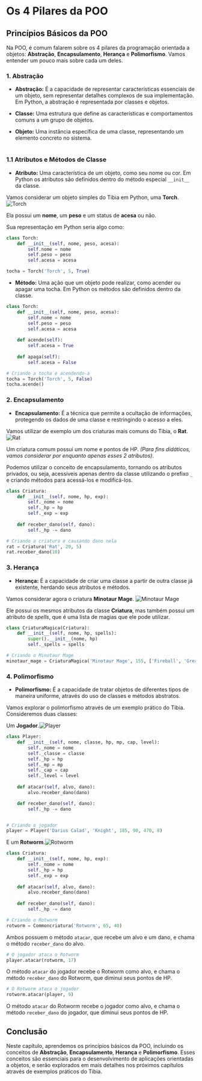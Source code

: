 # Os 4 Pilares da POO

## Princípios Básicos da POO

Na POO, é comum falarem sobre os 4 pilares da programação orientada a objetos: **Abstração**, **Encapsulamento**, **Herança** e **Polimorfismo**. Vamos entender um pouco mais sobre cada um deles.

### 1. Abstração
- **Abstração:** É a capacidade de representar características essenciais de um objeto, sem representar detalhes complexos de sua implementação. Em Python, a abstração é representada por classes e objetos.

- **Classe:** Uma estrutura que define as características e comportamentos comuns a um grupo de objetos.
- **Objeto:** Uma instância específica de uma classe, representando um elemento concreto no sistema.
#
### 1.1 Atributos e Métodos de Classe
- **Atributo:** Uma característica de um objeto, como seu nome ou cor. Em Python os atributos são definidos dentro do método especial `__init__` da classe.

Vamos considerar um objeto simples do Tibia em Python, uma **Torch**. ![Torch](https://www.tibiawiki.com.br/images/9/90/Torch.gif)


 Ela possui um **nome**, um **peso** e um status de **acesa** ou não.

Sua representação em Python seria algo como:

```python
class Torch:
    def __init__(self, nome, peso, acesa):
        self.nome = nome
        self.peso = peso
        self.acesa = acesa

tocha = Torch('Torch', 5, True)
```

- **Método:** Uma ação que um objeto pode realizar, como acender ou apagar uma tocha. Em Python os métodos são definidos dentro da classe.

```python
class Torch:
    def __init__(self, nome, peso, acesa):
        self.nome = nome
        self.peso = peso
        self.acesa = acesa
    
    def acende(self):
        self.acesa = True
    
    def apaga(self):
        self.acesa = False

# Criando a tocha e acendendo-a
tocha = Torch('Torch', 5, False)
tocha.acende()
```

### 2. Encapsulamento
- **Encapsulamento:** É a técnica que permite a ocultação de informações, protegendo os dados de uma classe e restringindo o acesso a eles.

Vamos utilizar de exemplo um dos criaturas mais comuns do Tibia, o **Rat**. ![Rat](https://www.tibiawiki.com.br/images/a/af/Rat.gif) 

Um criatura comum possui um nome e pontos de HP. _(Para fins didáticos, vamos considerar por enquanto apenas esses 2 atributos)_.



Podemos utilizar o conceito de encapsulamento, tornando os atributos privados, ou seja, acessíveis apenas dentro da classe utilizando o prefixo `_` e criando métodos para acessá-los e modificá-los.

```python
class Criatura:
    def __init__(self, nome, hp, exp):
        self._nome = nome
        self._hp = hp
        self._exp = exp
    
    def receber_dano(self, dano):
        self._hp -= dano

# Criando a criatura e causando dano nela
rat = Criatura('Rat', 20, 5)
rat.receber_dano(10)
```

### 3. Herança
- **Herança:** É a capacidade de criar uma classe a partir de outra classe já existente, herdando seus atributos e métodos.
  
Vamos considerar agora o criatura **Minotaur Mage**. ![Minotaur Mage](https://www.tibiawiki.com.br/images/f/f6/Minotaur_Mage.gif)

Ele possui os mesmos atributos da classe **Criatura**, mas também possui um atributo de _spells_, que é uma lista de magias que ele pode utilizar.

```python
class CriaturaMagica(Criatura):
    def __init__(self, nome, hp, spells):
        super().__init__(nome, hp)
        self._spells = spells

# Criando o Minotaur Mage
minotaur_mage = CriaturaMagica('Minotaur Mage', 155, ['Fireball', 'Great Fireball'])
```

### 4. Polimorfismo
- **Polimorfismo:** É a capacidade de tratar objetos de diferentes tipos de maneira uniforme, através do uso de classes e métodos abstratos. 


Vamos explorar o polimorfismo através de um exemplo prático do Tibia. Consideremos duas classes: 

Um **Jogador**.![Player](https://www.tibiawiki.com.br/images/3/39/Glooth_Bandit.gif) 
```python
class Player:
    def __init__(self, nome, classe, hp, mp, cap, level):
        self._nome = nome
        self._classe = classe
        self._hp = hp
        self._mp = mp
        self._cap = cap
        self._level = level
    
    def atacar(self, alvo, dano):
        alvo.receber_dano(dano)

    def receber_dano(self, dano):
        self._hp -= dano


# Criando o jogador
player = Player('Darius Calad', 'Knight', 185, 90, 470, 8)
```
E um **Rotworm**.![Rotworm](https://www.tibiawiki.com.br/images/b/b9/Rotworm.gif)

```python
class Criatura:
    def __init__(self, nome, hp, exp):
        self._nome = nome
        self._hp = hp
        self._exp = exp
    
    def atacar(self, alvo, dano):
        alvo.receber_dano(dano)
    
    def receber_dano(self, dano):
        self._hp -= dano

# Criando o Rotworm
rotworm = Commoncriatura('Rotworm', 65, 40)
```

Ambos possuem o método `atacar`, que recebe um alvo e um dano, e chama o método `receber_dano` do alvo.

```python
# O jogador ataca o Rotworm
player.atacar(rotworm, 17)
```

O método `atacar` do jogador recebe o Rotworm como alvo, e chama o método `receber_dano` do Rotworm, que diminui seus pontos de HP.

```python
# O Rotworm ataca o jogador
rotworm.atacar(player, 9)
```

O método `atacar` do Rotworm recebe o jogador como alvo, e chama o método `receber_dano` do jogador, que diminui seus pontos de HP.

## Conclusão

Neste capítulo, aprendemos os princípios básicos da POO, incluindo os conceitos de **Abstração**, **Encapsulamento**, **Herança** e **Polimorfismo**. Esses conceitos são essenciais para o desenvolvimento de aplicações orientadas a objetos, e serão explorados em mais detalhes nos próximos capítulos através de exemplos práticos do Tibia.
